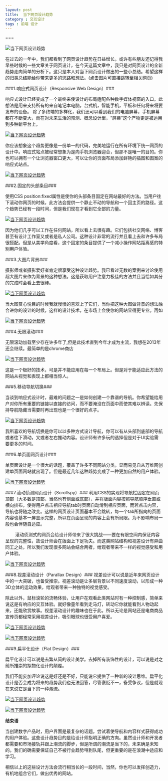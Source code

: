 ```yaml
---
layout: post
title:  当下网页设计趋势
category : 交互设计
tags : 前端 设计
---
```

===

![当下网页设计趋势](/blog-assets/2013-11-11/1.png "当下网页设计趋势")

在过去的一年中，我们都看到了网页设计趋势在日益增长。或许有些朋友还记得我早些时候的一些文章关于网页设计，在今天这篇文章中，我只是对网页设计的全新趋势走向简单的分析下。这只是本人对当下网页设计做出的一些小总结。希望这样的归类总结能给你带来更多的思路和想法。(点击图片可直接跳转至相关网页)

###1.响应式网页设计（Responsive Web Design）###

响应式设计已经变成了一个最终来使设计的布局适配各种数字媒体视窗的入口。此想法是用来支持所有的来自笔记本电脑，台式机，智能手机，平板和任何将来将要发布的设备。
除了多终端的多样化，我们还可以看到我们的电脑屏幕，手机屏幕都在不断变大，而在对未来生活的预测、概念设计里，“屏幕”这个产物更是被运用到多种新平台上。

<a href="http://www.tetequ.com/member/index" target='_blank'>![当下网页设计趋势](/blog-assets/2013-11-11/3.jpg "特特区")</a>

你应该想象这个趋势更像是一份单一的代码，完美地运行在所有环境下统一网页的设计中。响应式站点被经常想象为是向手机浏览器迎合，但那不是唯一的目的。你也可以拥有一个让浏览器窗口更大，可以让你的页面布局添加鲜艳的插图和图案的响应式站点。

<a href="http://www.tetequ.com/member/index" target='_blank'>![当下网页设计趋势](/blog-assets/2013-11-11/2.png "特特区")</a>

###2.固定的头部条目###

使用CSS position:fixed属性是使你的头部条目固定在网站最好的方法。当用户往下滚动你网页的时候，此方法会提供一个静止不动的导航和一个回主页的路径。这个趋势已经有一段时间，但是我们现在才看到它全部的力量。

<a href="http://www.tetequ.com" target='_blank'>![当下网页设计趋势](/blog-assets/2013-11-11/4.png "特特区")</a>

因为他们几乎可以工作在任何网站，所以看上去很有趣。它们包括社交网络、博客甚至有设计工作室又或者是私人公司。这种设计非常的流行并且看上去和许多布局很搭配。但是从美学角度看，这个固定的条目提供了一个减小操作网站距离感的特别用户体验。

###3.大图片背景###

摄影师或者摄影爱好者肯定很享受这种设计趋势。我已看过无数的案例来讨论使用超大图片来作为背景的这种想法。这是获取用户注意力极佳的方法并且当恰如其分的完成时会看上去很棒。

<a href="http://im.qq.com/macqq/index.shtml" target='_blank'>![当下网页设计趋势](/blog-assets/2013-11-11/6.png "QQ for mac")</a>

当大图赏心悦目的时候我就慢慢的喜欢上了它们，当你把这种大图做背景的想法融合进你的设计的时候，这样的设计技术，在市场上会使你的网站显得更专业。再如

<a href="http://qzone.qq.com/" target='_blank'>![当下网页设计趋势](/blog-assets/2013-11-11/7.png "QQ空间")</a>

###4.无限滚动###

无限滚动加载至少存在许多年了,但是此技术直到今年才成为主流，我想在2013年还会继续。最简单的是chrome商店

<a href="https://chrome.google.com/webstore/category/apps?utm_source=chrome-ntp-icon" target="_blank">![当下网页设计趋势](/blog-assets/2013-11-11/8.png "chrome商店")</a>

这是一个极好的技术，可是并不能应用在每一个布局上。但是对于能适应此方法的网站从视觉和表现上都相当惊人。

###5.移动导航切换###

当谈到响应式设计时，最难的问题之一是如何创建一个靠谱的导航。你希望能给用户对你所有重要的链接以直接的访问，而不要淹没在页面中而使其难以辨读。先保持导航隐藏当需要时再出现也是一个很好的点子。

<a href="http://www.tetequ.com/member/index" target='_blank'>![当下网页设计趋势](/blog-assets/2013-11-11/9.jpg "特特区")</a>

我所喜欢的导航切换是你可以以多种方式设计导航，你可以有从头部到底部的导航或者往下滑动，又或者左右推动内容。设计师有许多玩的选择但是对于UI实验需要更多的时间。

###6.单页面网页设计###

单页面设计是一个很大的话题，覆盖了许多不同网站分类。显而易见自从万维网创建单页面网站就出现了。但是最近几年这种趋势变成了一种更加自然的用户体验。

<a href="http://www.dlmu.net" target='_blank'>![当下网页设计趋势](/blog-assets/2013-11-11/10.png "启航计算机协会")</a>

###7.滚动侦测网页设计（Scrollspy）###
利用CSS的实现将导航栏固定在网页顶部（大多数是顶部，当然也有侧面或底部），并将版面内容按照导航顺序垂直或横向排布，使得用户点击相应导航tab时页面自动滑到相应页面，而若点击内容，导航也将随之改变。这样的网页设计页面基本不会跳转，每一个tab所指向的页面内容也基本一屏显示完整，所以在页面呈现的内容上会有所局限。为不影响布局一般也会伴随自适应。

　　
滚动侦测式的网页会给设计师带来了很大挑战——要在有限空间内保证内容呈现的完整性，故设计师会在版面上下足功夫。而这类网站结构和视差设计有异曲同工之处，所以我们发现很多网站会结合两者，给观者带来不一样的视觉感受和用户体验。

<a href="http://www.dlmu.net" target='_blank'>![当下网页设计趋势](/blog-assets/2013-11-11/11.png "启航计算机协会")</a>

###8.视差滚动设计（Parallax Design）###
视差设计可以说是近年来网页设计中的一大突破，也备受推崇。视差滚动是让多层背景以不同速度滚动，以形成一种3D立体的运动效果，给观者带来一种独特的视觉感受。
 
除此以外，鼠标滚轮的流畅体验，让用户在观看此类网站时有一种控制感，简单来说这是有响应的交互体验。就好像童年看到走马灯，转动它你就能看到人物动起来，还能欣赏故事。视差滚动设计的趣味也在于此。所以无论是网站还是电商商品宣传页都经常采用视差设计，吸引眼球也很受用户喜爱。

<a href="http://graphicnovel-hybrid4.peugeot.com/start.html" target='_blank'>![当下网页设计趋势](/blog-assets/2013-11-11/13.jpg "Ben the Bodyguard")</a>

<a href="http://everylastdrop.co.uk/" target='_blank'>![当下网页设计趋势](/blog-assets/2013-11-11/12.jpg "every Day")</a>



###9.扁平化设计（Flat Design）###

扁平化设计可以说是去繁从简的设计美学。去掉所有装饰性的设计，可以说是对之前所推崇的拟物化设计的颠覆。

我们不能妄加评论说这是好还是不好，只能说它提供了一种新的设计思维。扁平化设计是否会成为将来的趋势我们也无法回答，尽管褒贬不一，备受争议，但是就现在来说它是当下的一种潮流。

<a href="http://windows.microsoft.com/zh-cn/windows-8/meet" target='_blank'>![当下网页设计趋势](/blog-assets/2013-11-11/14.png "win8")</a>

<a href="http://www.triplagent.com/" target='_blank'>![当下网页设计趋势](/blog-assets/2013-11-11/15.jpg "TriplAgent")</a>

**结束语**

当创建数字产品时，用户界面是最复杂的话题。尝试着使导航和内容样式获得成功的用户体验。这些设计趋势目的是给设计师指明正确的方向。虽然设计师和开发者都需要和市场接轨并跟上潮流的脚步，但是所谓的潮流是当下的，未来确是未知的。我们的确需要保证自己不被行业趋势甩到队尾，但更重要的是在浪潮中适应和学习。

相信以上的这些设计方法会流行相当长的一段时间，当然，你也可以发挥创造力，有机地组合它们，做出优秀的网站。